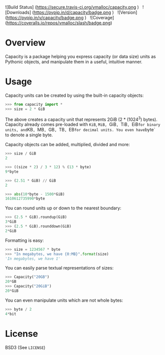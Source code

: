 ![Build Status] (https://secure.travis-ci.org/vmalloc/capacity.png ) &nbsp; ![Downloads] (https://pypip.in/d/capacity/badge.png ) &nbsp; ![Version] (https://pypip.in/v/capacity/badge.png ) &nbsp; ![Coverage] (https://coveralls.io/repos/vmalloc/slash/badge.png)

# Overview

Capacity is a package helping you express capacity (or data size) units as Pythonic objects, and manipulate them in a useful, intuitive manner.

# Usage

Capacity units can be created by using the built-in capacity objects:

```python
>>> from capacity import *
>>> size = 2 * GiB

```

The above creates a capacity unit that represents 2GiB (2 * (1024<sup>3</sup>) bytes). Capacity already comes pre-loaded with `KiB`, `MiB, `GiB`, `TiB`, `EiB` for binary units, and `KB`, `MB`, `GB`, `TB`, `EB` for decimal units. You even have `byte` to denote a single byte.

Capacity objects can be added, multiplied, divided and more:

```python
>>> size / GiB
2

>>> ((size * 2) / 3 * 12) % (13 * byte)
9*byte

>>> (2.51 * GiB) // GiB
2

>>> abs(10*byte - 1500*GiB)
1610612735990*byte

```

You can round units up or down to the nearest boundary:

```python
>>> (2.5 * GiB).roundup(GiB)
3*GiB
>>> (2.5 * GiB).rounddown(GiB)
2*GiB

```

Formatting is easy:

```python
>>> size = 1234567 * byte
>>> "In megabytes, we have {0:MB}".format(size)
'In megabytes, we have 1'

```

You can easily parse textual representations of sizes:

```python
>>> Capacity("20GB")
20*GB
>>> Capacity("20GiB")
20*GiB

```

You can even manipulate units which are not whole bytes:

```python
>>> byte / 2
4*bit

```

# License

BSD3 (See `LICENSE`)

